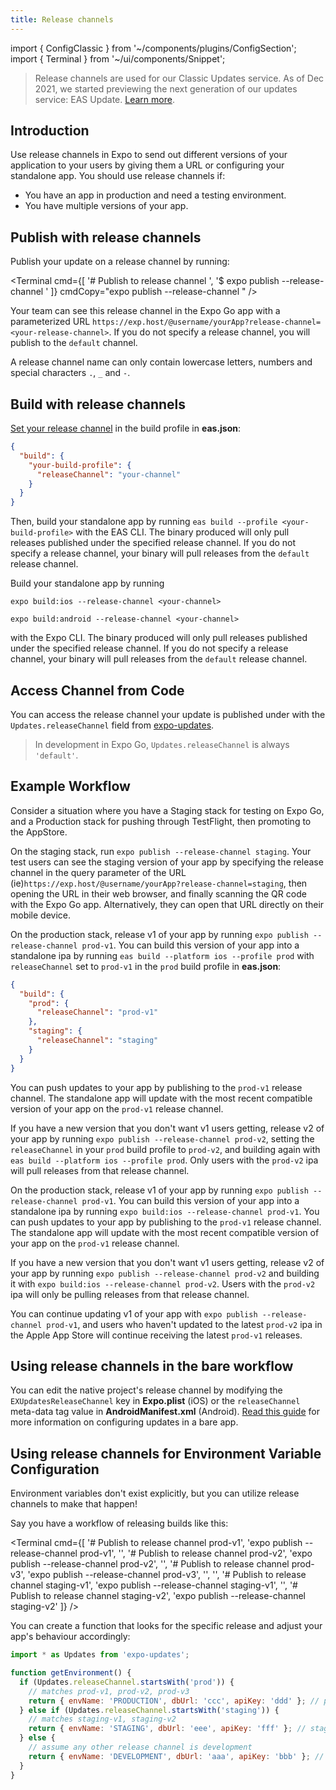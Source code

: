 ```yaml
---
title: Release channels
---
```


import { ConfigClassic } from '~/components/plugins/ConfigSection';
import { Terminal } from '~/ui/components/Snippet';

> Release channels are used for our Classic Updates service. As of Dec 2021, we started previewing the next generation of our updates service: EAS Update. [Learn more](/eas-update).

## Introduction

Use release channels in Expo to send out different versions of your application to your users by giving them a URL or configuring your standalone app. You should use release channels if:

- You have an app in production and need a testing environment.
- You have multiple versions of your app.

## Publish with release channels

Publish your update on a release channel by running:

<Terminal cmd={[
  '# Publish to release channel <your-channel>',
  '$ expo publish --release-channel <your-channel>'
]} cmdCopy="expo publish --release-channel <your-channel>" />

Your team can see this release channel in the Expo Go app with a parameterized URL `https://exp.host/@username/yourApp?release-channel=<your-release-channel>`. If you do not specify a release channel, you will publish to the `default` channel.

A release channel name can only contain lowercase letters, numbers and special characters `.`, `_` and `-`.

## Build with release channels

[Set your release channel](/build/updates.md) in the build profile in **eas.json**:

```json
{
  "build": {
    "your-build-profile": {
      "releaseChannel": "your-channel"
    }
  }
}
```

Then, build your standalone app by running `eas build --profile <your-build-profile>` with the EAS CLI. The binary produced will only pull releases published under the specified release channel. If you do not specify a release channel, your binary will pull releases from the `default` release channel.

<ConfigClassic>

Build your standalone app by running

`expo build:ios --release-channel <your-channel>`

`expo build:android --release-channel <your-channel>`

with the Expo CLI. The binary produced will only pull releases published under the specified release channel. If you do not specify a release channel, your binary will pull releases from the `default` release channel.

</ConfigClassic>

## Access Channel from Code

You can access the release channel your update is published under with the `Updates.releaseChannel` field from [expo-updates](/versions/latest/sdk/updates.md).

> In development in Expo Go, `Updates.releaseChannel` is always `'default'`.

## Example Workflow

Consider a situation where you have a Staging stack for testing on Expo Go, and a Production stack for pushing through TestFlight, then promoting to the AppStore.

On the staging stack, run `expo publish --release-channel staging`. Your test users can see the staging version of your app by specifying the release channel in the query parameter of the URL (ie)`https://exp.host/@username/yourApp?release-channel=staging`, then opening the URL in their web browser, and finally scanning the QR code with the Expo Go app. Alternatively, they can open that URL directly on their mobile device.

On the production stack, release v1 of your app by running `expo publish --release-channel prod-v1`. You can build this version of your app into a standalone ipa by running `eas build --platform ios --profile prod` with `releaseChannel` set to `prod-v1` in the `prod` build profile in **eas.json**:

```json
{
  "build": {
    "prod": {
      "releaseChannel": "prod-v1"
    },
    "staging": {
      "releaseChannel": "staging"
    }
  }
}
```

You can push updates to your app by publishing to the `prod-v1` release channel. The standalone app will update with the most recent compatible version of your app on the `prod-v1` release channel.

If you have a new version that you don't want v1 users getting, release v2 of your app by running `expo publish --release-channel prod-v2`, setting the `releaseChannel` in your `prod` build profile to `prod-v2`, and building again with `eas build --platform ios --profile prod`. Only users with the `prod-v2` ipa will pull releases from that release channel.

<ConfigClassic>

On the production stack, release v1 of your app by running `expo publish --release-channel prod-v1`. You can build this version of your app into a standalone ipa by running `expo build:ios --release-channel prod-v1`. You can push updates to your app by publishing to the `prod-v1` release channel. The standalone app will update with the most recent compatible version of your app on the `prod-v1` release channel.

If you have a new version that you don't want v1 users getting, release v2 of your app by running `expo publish --release-channel prod-v2` and building it with `expo build:ios --release-channel prod-v2`. Users with the `prod-v2` ipa will only be pulling releases from that release channel.

</ConfigClassic>

You can continue updating v1 of your app with `expo publish --release-channel prod-v1`, and users who haven't updated to the latest `prod-v2` ipa in the Apple App Store will continue receiving the latest `prod-v1` releases.

## Using release channels in the bare workflow

You can edit the native project's release channel by modifying the `EXUpdatesReleaseChannel` key in **Expo.plist** (iOS) or the `releaseChannel` meta-data tag value in **AndroidManifest.xml** (Android). [Read this guide](/bare/updating-your-app.md) for more information on configuring updates in a bare app.

## Using release channels for Environment Variable Configuration

Environment variables don't exist explicitly, but you can utilize release channels to make that happen!

Say you have a workflow of releasing builds like this:

<Terminal cmd={[
'# Publish to release channel prod-v1',
'expo publish --release-channel prod-v1',
'',
'# Publish to release channel prod-v2',
'expo publish --release-channel prod-v2',
'',
'# Publish to release channel prod-v3',
'expo publish --release-channel prod-v3',
'',
'',
'# Publish to release channel staging-v1',
'expo publish --release-channel staging-v1',
'',
'# Publish to release channel staging-v2',
'expo publish --release-channel staging-v2'
]} />

You can create a function that looks for the specific release and adjust your app's behaviour accordingly:

```js
import * as Updates from 'expo-updates';

function getEnvironment() {
  if (Updates.releaseChannel.startsWith('prod')) {
    // matches prod-v1, prod-v2, prod-v3
    return { envName: 'PRODUCTION', dbUrl: 'ccc', apiKey: 'ddd' }; // prod env settings
  } else if (Updates.releaseChannel.startsWith('staging')) {
    // matches staging-v1, staging-v2
    return { envName: 'STAGING', dbUrl: 'eee', apiKey: 'fff' }; // stage env settings
  } else {
    // assume any other release channel is development
    return { envName: 'DEVELOPMENT', dbUrl: 'aaa', apiKey: 'bbb' }; // dev env settings
  }
}
```
